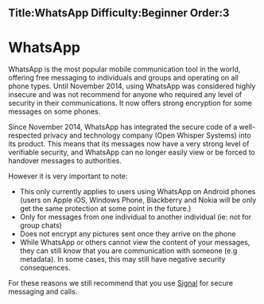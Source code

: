 Title:WhatsApp
Difficulty:Beginner
Order:3
---
# WhatsApp

WhatsApp is the most popular mobile communication tool in the world, offering free messaging to individuals and groups and operating on all phone types. Until November 2014, using WhatsApp was considered highly insecure and was not recommend for anyone who required any level of security in their communications. It now offers strong encryption for some messages on some phones. 

Since November 2014, WhatsApp has integrated the secure code of a well-respected privacy and technology company (Open Whisper Systems) into its product. This means that its messages now have a very strong level of verifiable security, and WhatsApp can no longer easily view or be forced to handover messages to authorities.

However it is very important to note:

*   This only currently applies to users using WhatsApp on Android phones (users on Apple iOS, Windows Phone, Blackberry and Nokia will be only get the same protection at some point in the future.)
*   Only for messages from one individual to another individual (ie: not for group chats)
*   Does not encrypt any pictures sent once they arrive on the phone
*   While WhatsApp or others cannot view the content of your messages, they can still know that you are communication with someone (e.g metadata). In some cases, this may still have negative security consequences.

For these reasons we still recommend that you use [Signal](https://play.google.com/store/apps/details?id=org.thoughtcrime.securesms) for secure messaging and calls.